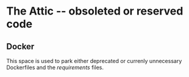 # The Attic -- obsoleted or reserved code

## Docker
This space is used to park either deprecated or currenly unnecessary
Dockerfiles and the _requirements_ files.
